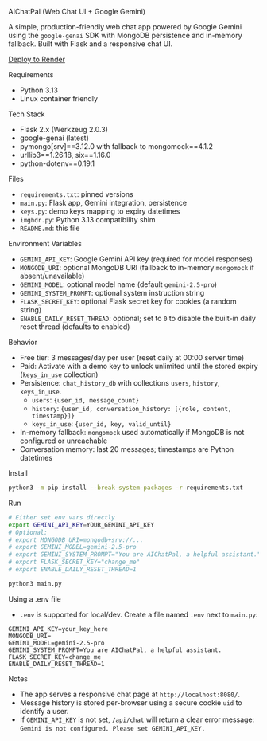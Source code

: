 AIChatPal (Web Chat UI + Google Gemini)

A simple, production-friendly web chat app powered by Google Gemini using the `google-genai` SDK with MongoDB persistence and in-memory fallback. Built with Flask and a responsive chat UI.

[Deploy to Render](https://render.com/deploy?repo=https://github.com/JackkySpice/AI-Chat-Pal)

Requirements
- Python 3.13
- Linux container friendly

Tech Stack
- Flask 2.x (Werkzeug 2.0.3)
- google-genai (latest)
- pymongo[srv]==3.12.0 with fallback to mongomock==4.1.2
- urllib3==1.26.18, six==1.16.0
- python-dotenv==0.19.1

Files
- `requirements.txt`: pinned versions
- `main.py`: Flask app, Gemini integration, persistence
- `keys.py`: demo keys mapping to expiry datetimes
- `imghdr.py`: Python 3.13 compatibility shim
- `README.md`: this file

Environment Variables
- `GEMINI_API_KEY`: Google Gemini API key (required for model responses)
- `MONGODB_URI`: optional MongoDB URI (fallback to in-memory `mongomock` if absent/unavailable)
- `GEMINI_MODEL`: optional model name (default `gemini-2.5-pro`)
- `GEMINI_SYSTEM_PROMPT`: optional system instruction string
- `FLASK_SECRET_KEY`: optional Flask secret key for cookies (a random string)
- `ENABLE_DAILY_RESET_THREAD`: optional; set to `0` to disable the built-in daily reset thread (defaults to enabled)

Behavior
- Free tier: 3 messages/day per user (reset daily at 00:00 server time)
- Paid: Activate with a demo key to unlock unlimited until the stored expiry (`keys_in_use` collection)
- Persistence: `chat_history_db` with collections `users`, `history`, `keys_in_use`.
  - `users`: `{user_id, message_count}`
  - `history`: `{user_id, conversation_history: [{role, content, timestamp}]}`
  - `keys_in_use`: `{user_id, key, valid_until}`
- In-memory fallback: `mongomock` used automatically if MongoDB is not configured or unreachable
- Conversation memory: last 20 messages; timestamps are Python datetimes

Install
```bash
python3 -m pip install --break-system-packages -r requirements.txt
```

Run
```bash
# Either set env vars directly
export GEMINI_API_KEY=YOUR_GEMINI_API_KEY
# Optional:
# export MONGODB_URI=mongodb+srv://...
# export GEMINI_MODEL=gemini-2.5-pro
# export GEMINI_SYSTEM_PROMPT="You are AIChatPal, a helpful assistant."
# export FLASK_SECRET_KEY="change_me"
# export ENABLE_DAILY_RESET_THREAD=1

python3 main.py
```

Using a .env file
- `.env` is supported for local/dev. Create a file named `.env` next to `main.py`:
```
GEMINI_API_KEY=your_key_here
MONGODB_URI=
GEMINI_MODEL=gemini-2.5-pro
GEMINI_SYSTEM_PROMPT=You are AIChatPal, a helpful assistant.
FLASK_SECRET_KEY=change_me
ENABLE_DAILY_RESET_THREAD=1
```

Notes
- The app serves a responsive chat page at `http://localhost:8080/`.
- Message history is stored per-browser using a secure cookie `uid` to identify a user.
- If `GEMINI_API_KEY` is not set, `/api/chat` will return a clear error message: `Gemini is not configured. Please set GEMINI_API_KEY.`
